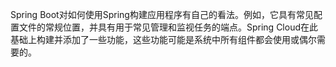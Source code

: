 Spring Boot对如何使用Spring构建应用程序有自己的看法。例如，它具有常见配置文件的常规位置，并具有用于常见管理和监视任务的端点。Spring Cloud在此基础上构建并添加了一些功能，这些功能可能是系统中所有组件都会使用或偶尔需要的。

